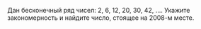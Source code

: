 Дан бесконечный ряд чисел: 2, 6, 12, 20, 30, 42, $\dots$. Укажите  закономерность  и  найдите  число,  стоящее  на 2008-м месте.